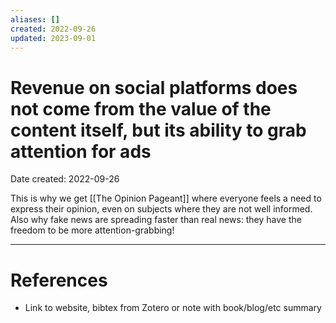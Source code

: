 ```yaml
---
aliases: []
created: 2022-09-26
updated: 2023-09-01
---
```


# Revenue on social platforms does not come from the value of the content itself, but its ability to grab attention for ads
Date created: 2022-09-26

This is why we get [[The Opinion Pageant]] where everyone feels a need to express their opinion, even on subjects where they are not well informed. Also why fake news are spreading faster than real news: they have the freedom to be more attention-grabbing!

---
# References
* Link to website, bibtex from Zotero or note with book/blog/etc summary